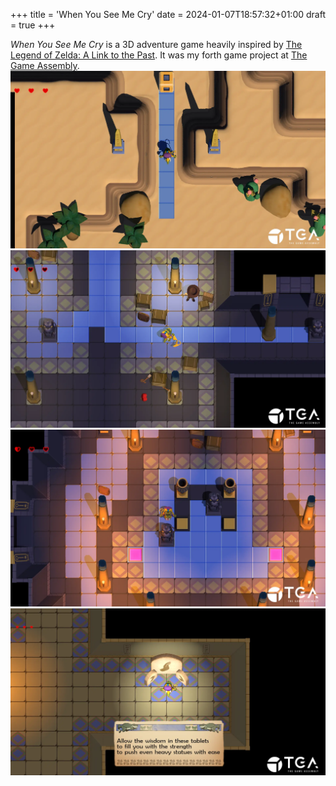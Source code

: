 +++
title = 'When You See Me Cry'
date = 2024-01-07T18:57:32+01:00
draft = true
+++

_When You See Me Cry_ is a 3D adventure game heavily inspired by [The Legend of Zelda: A Link to the Past](https://en.wikipedia.org/wiki/The_Legend_of_Zelda:_A_Link_to_the_Past). It was my forth game project at [The Game Assembly](https://thegameassembly.com).
![Screenshot outside a temple.](screenshot-outside.webp)
![Screenshot of a puzzle in a temple.](screenshot-puzzle1.webp)
![Screenshot of another puzzle in a temple.](screenshot-puzzle2.webp)
![Screenshot of a tablet granting the player powers.](screenshot-tablet.webp)